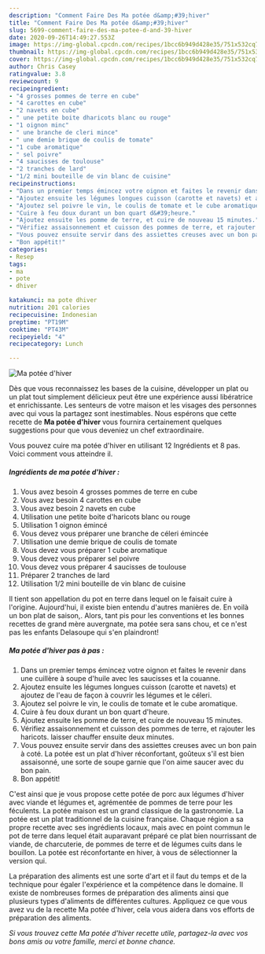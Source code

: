 ```yaml
---
description: "Comment Faire Des Ma potée d&amp;#39;hiver"
title: "Comment Faire Des Ma potée d&amp;#39;hiver"
slug: 5699-comment-faire-des-ma-potee-d-and-39-hiver
date: 2020-09-26T14:49:27.553Z
image: https://img-global.cpcdn.com/recipes/1bcc6b949d428e35/751x532cq70/ma-potee-dhiver-photo-principale-de-la-recette.jpg
thumbnail: https://img-global.cpcdn.com/recipes/1bcc6b949d428e35/751x532cq70/ma-potee-dhiver-photo-principale-de-la-recette.jpg
cover: https://img-global.cpcdn.com/recipes/1bcc6b949d428e35/751x532cq70/ma-potee-dhiver-photo-principale-de-la-recette.jpg
author: Chris Casey
ratingvalue: 3.8
reviewcount: 9
recipeingredient:
- "4 grosses pommes de terre en cube"
- "4 carottes en cube"
- "2 navets en cube"
- " une petite boite dharicots blanc ou rouge"
- "1 oignon minc"
- " une branche de cleri mince"
- " une demie brique de coulis de tomate"
- "1 cube aromatique"
- " sel poivre"
- "4 saucisses de toulouse"
- "2 tranches de lard"
- "1/2 mini bouteille de vin blanc de cuisine"
recipeinstructions:
- "Dans un premier temps émincez votre oignon et faites le revenir dans une cuillère à soupe d&#39;huile avec les saucisses et la couanne."
- "Ajoutez ensuite les légumes longues cuisson (carotte et navets) et ajoutez de l&#39;eau de façon à couvrir les légumes et le céleri."
- "Ajoutez sel poivre le vin, le coulis de tomate et le cube aromatique."
- "Cuire à feu doux durant un bon quart d&#39;heure."
- "Ajoutez ensuite les pomme de terre, et cuire de nouveau 15 minutes."
- "Vérifiez assaisonnement et cuisson des pommes de terre, et rajouter les haricots. laisser chauffer ensuite deux minutes."
- "Vous pouvez ensuite servir dans des assiettes creuses avec un bon pain à coté. La potée est un plat d&#39;hiver réconfortant, goûteux s&#39;il est bien assaisonné, une sorte de soupe garnie que l&#39;on aime saucer avec du bon pain."
- "Bon appétit!"
categories:
- Resep
tags:
- ma
- pote
- dhiver

katakunci: ma pote dhiver 
nutrition: 201 calories
recipecuisine: Indonesian
preptime: "PT19M"
cooktime: "PT43M"
recipeyield: "4"
recipecategory: Lunch

---
```



![Ma potée d&#39;hiver](https://img-global.cpcdn.com/recipes/1bcc6b949d428e35/751x532cq70/ma-potee-dhiver-photo-principale-de-la-recette.jpg)

Dès que vous reconnaissez les bases de la cuisine, développer un plat ou un plat tout simplement délicieux peut être une expérience aussi libératrice et enrichissante. Les senteurs de votre maison et les visages des personnes avec qui vous la partagez sont inestimables. Nous espérons que cette recette de <strong> Ma potée d&#39;hiver </strong> vous fournira certainement quelques suggestions pour que vous deveniez un chef extraordinaire.

<!--inarticleads1-->

Vous pouvez cuire ma potée d&#39;hiver en utilisant 12 Ingrédients et 8 pas. Voici comment vous atteindre il.

##### Ingrédients de ma potée d&#39;hiver :

1. Vous avez besoin 4 grosses pommes de terre en cube
1. Vous avez besoin 4 carottes en cube
1. Vous avez besoin 2 navets en cube
1. Utilisation  une petite boite d&#39;haricots blanc ou rouge
1. Utilisation 1 oignon émincé
1. Vous devez vous préparer  une branche de céleri émincée
1. Utilisation  une demie brique de coulis de tomate
1. Vous devez vous préparer 1 cube aromatique
1. Vous devez vous préparer  sel poivre
1. Vous devez vous préparer 4 saucisses de toulouse
1. Préparer 2 tranches de lard
1. Utilisation 1/2 mini bouteille de vin blanc de cuisine


Il tient son appellation du pot en terre dans lequel on le faisait cuire à l&#39;origine. Aujourd&#39;hui, il existe bien entendu d&#39;autres manières de. En voilà un bon plat de saison,. Alors, tant pis pour les conventions et les bonnes recettes de grand mère auvergnate, ma potée sera sans chou, et ce n&#39;est pas les enfants Delasoupe qui s&#39;en plaindront! 

<!--inarticleads2-->

##### Ma potée d&#39;hiver pas à pas :

1. Dans un premier temps émincez votre oignon et faites le revenir dans une cuillère à soupe d&#39;huile avec les saucisses et la couanne.
1. Ajoutez ensuite les légumes longues cuisson (carotte et navets) et ajoutez de l&#39;eau de façon à couvrir les légumes et le céleri.
1. Ajoutez sel poivre le vin, le coulis de tomate et le cube aromatique.
1. Cuire à feu doux durant un bon quart d&#39;heure.
1. Ajoutez ensuite les pomme de terre, et cuire de nouveau 15 minutes.
1. Vérifiez assaisonnement et cuisson des pommes de terre, et rajouter les haricots. laisser chauffer ensuite deux minutes.
1. Vous pouvez ensuite servir dans des assiettes creuses avec un bon pain à coté. La potée est un plat d&#39;hiver réconfortant, goûteux s&#39;il est bien assaisonné, une sorte de soupe garnie que l&#39;on aime saucer avec du bon pain.
1. Bon appétit!


C&#39;est ainsi que je vous propose cette potée de porc aux légumes d&#39;hiver avec viande et légumes et, agrémentée de pommes de terre pour les féculents. La potée maison est un grand classique de la gastronomie. La potée est un plat traditionnel de la cuisine française. Chaque région a sa propre recette avec ses ingrédients locaux, mais avec en point commun le pot de terre dans lequel était auparavant préparé ce plat bien nourrissant de viande, de charcuterie, de pommes de terre et de légumes cuits dans le bouillon. La potée est réconfortante en hiver, à vous de sélectionner la version qui. 

<!--inarticleads1-->

<p>
La préparation des aliments est une sorte d'art et il faut du temps et de la technique pour égaler l'expérience et la compétence dans le domaine. Il existe de nombreuses formes de préparation des aliments ainsi que plusieurs types d'aliments de différentes cultures. Appliquez ce que vous avez vu de la recette Ma potée d&#39;hiver, cela vous aidera dans vos efforts de préparation des aliments.
</p>

<p>
<i>Si vous trouvez cette Ma potée d&#39;hiver recette utile, partagez-la avec vos bons amis ou votre famille, merci et bonne chance.</i>
</p>
